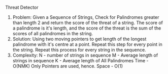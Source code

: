 Threat Detector
1. Problem: Given a Sequence of Strings, Check for Palindromes greater than length 2 and return the score of the threat of a string. The score of a palindrome is it's length, and the score of the threat is the sum of the scores of all palindromes in the string.
2. Solution: Using two moving pointers to get length of the longest palindrome with it's centre at a point. 
Repeat this step for every point in the string.
Repeat this process for every string in the sequence.
3. Complexity: 
N - number of strings in sequence
M - Average length of strings in sequence
K - Average length of All Palindromes
Time - O(NMK)
Only Pointers are used, hence.
Space - O(1)